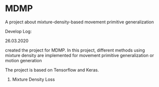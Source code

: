# MDMP

A project about mixture-density-based movement primitive generalization

Develop Log:

26.03.2020

created the project for MDMP. 
In this project, different methods using mixture density are implemented for 
movement primitive generalization or motion generation

The project is based on Tensorflow and Keras.

1) Mixture Density Loss